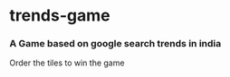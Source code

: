 # trends-game

### A Game based on google search trends in india
  
  Order the tiles to win the game
  
